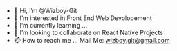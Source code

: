 - 👋 Hi, I’m @Wizboy-Git
- 👀 I’m interested in Front End Web Devolopement
- 🌱 I’m currently learning ...
- 💞️ I’m looking to collaborate on React Native Projects
- 📫 How to reach me ...
Mail Me: wizboy.git@gmail.com
